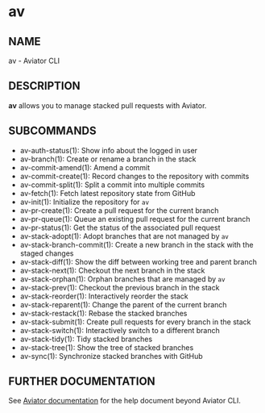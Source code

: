 # av

## NAME

av - Aviator CLI

## DESCRIPTION

**av** allows you to manage stacked pull requests with Aviator.

## SUBCOMMANDS

- av-auth-status(1): Show info about the logged in user
- av-branch(1): Create or rename a branch in the stack
- av-commit-amend(1): Amend a commit
- av-commit-create(1): Record changes to the repository with commits
- av-commit-split(1): Split a commit into multiple commits
- av-fetch(1): Fetch latest repository state from GitHub
- av-init(1): Initialize the repository for `av`
- av-pr-create(1): Create a pull request for the current branch
- av-pr-queue(1): Queue an existing pull request for the current branch
- av-pr-status(1): Get the status of the associated pull request
- av-stack-adopt(1): Adopt branches that are not managed by `av`
- av-stack-branch-commit(1): Create a new branch in the stack with the staged changes
- av-stack-diff(1): Show the diff between working tree and parent branch
- av-stack-next(1): Checkout the next branch in the stack
- av-stack-orphan(1): Orphan branches that are managed by `av`
- av-stack-prev(1): Checkout the previous branch in the stack
- av-stack-reorder(1): Interactively reorder the stack
- av-stack-reparent(1): Change the parent of the current branch
- av-stack-restack(1): Rebase the stacked branches
- av-stack-submit(1): Create pull requests for every branch in the stack
- av-stack-switch(1): Interactively switch to a different branch
- av-stack-tidy(1): Tidy stacked branches
- av-stack-tree(1): Show the tree of stacked branches
- av-sync(1): Synchronize stacked branches with GitHub

## FURTHER DOCUMENTATION

See [Aviator documentation](https://docs.aviator.co) for the help document
beyond Aviator CLI.
